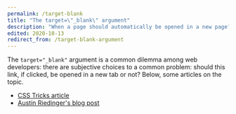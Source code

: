 ```yaml
---
permalink: /target-blank
title: "The target=\"_blank\" argument"
description: "When a page should automatically be opened in a new page? Why?"
edited: 2020-10-13
redirect_from: /target-blank-argument
---
```

The `target="_blank"` argument is a common dilemma among web developers: there are subjective choices to a common problem: should this link, if clicked, be opened in a new tab or not? Below, some articles on the topic.

- [CSS Tricks article](https://css-tricks.com/use-target_blank/)
- [Austin Riedinger's blog post](https://augustin-riedinger.fr/en/resources/thoughts-on-target-blank/)
